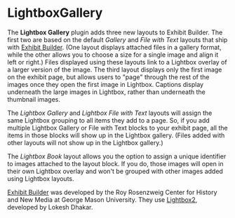 LightboxGallery
===============

The **Lightbox Gallery** plugin adds three new layouts to Exhibit Builder. The first two are based on the default _Gallery_ and _File with Text_ layouts that ship with [Exhibit Builder](https://github.com/omeka/plugin-ExhibitBuilder). (One layout displays attached files in a gallery format, while the other allows you to choose a size for a single image and align it left or right.) Files displayed using these layouts link to a Lightbox overlay of a larger version of the image. The third layout displays only the first image on the exhibit page, but allows users to "page" through the rest of the images once they open the first image in Lightbox. Captions display underneath the large images in Lightbox, rather than underneath the thumbnail images.

The _Lightbox Gallery_ and _Lightbox File with Text_ layouts will assign the same Lightbox grouping to all items they add to a page. So, if you add multiple Lightbox Gallery or File with Text blocks to your exhibit page, all the items in those blocks will show up in the Lightbox gallery. (Files added with other layouts will not show up in the Lightbox gallery.)

The _Lightbox Book_ layout allows you the option to assign a unique identifier to images attached to the layout block. If you do, those images will open in their own Lightbox overlay and won't be grouped with other images added using Lightbox layouts.

[Exhibit Builder](https://github.com/omeka/plugin-ExhibitBuilder) was developed by the Roy Rosenzweig Center for History and New Media at George Mason University. They use [Lightbox2](https://github.com/lokesh/lightbox2), developed by Lokesh Dhakar.
